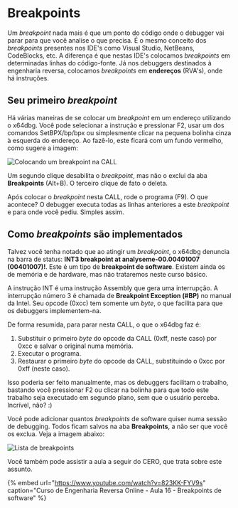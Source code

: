 # Breakpoints

Um *breakpoint* nada mais é que um ponto do código onde o debugger vai parar para que você analise o que precisa. É o mesmo conceito dos *breakpoints* presentes nos IDE's como Visual Studio, NetBeans, CodeBlocks, etc. A diferença é que nestas IDE's colocamos *breakpoints* em determinadas linhas do código-fonte. Já nos debuggers destinados à engenharia reversa, colocamos *breakpoints* em **endereços** (RVA's), onde há instruções.

## Seu primeiro *breakpoint*

Há várias maneiras de se colocar um *breakpoint* em um endereço utilizando o x64dbg. Você pode selecionar a instrução e pressionar F2, usar um dos comandos SetBPX/bp/bpx ou simplesmente clicar na pequena bolinha cinza à esquerda do endereço. Ao fazê-lo, este ficará com um fundo vermelho, como sugere a imagem:

![Colocando um breakpoint na CALL](../.gitbook/assets/x32dbg_03_breakpoint.png)

Um segundo clique desabilita o *breakpoint*, mas não o exclui da aba **Breakpoints** (Alt+B). O terceiro clique de fato o deleta.

Após colocar o *breakpoint* nesta CALL, rode o programa (F9). O que acontece? O debugger executa todas as linhas anteriores a este *breakpoint* e para onde você pediu. Simples assim.

## Como *breakpoints* são implementados

Talvez você tenha notado que ao atingir um *breakpoint*, o x64dbg denuncia na barra de status: **INT3 breakpoint at analyseme-00.00401007 (00401007)!**. Este é um tipo de **breakpoint de software**. Existem ainda os de memória e de hardware, mas não trataremos neste curso básico.

A instrução INT é uma instrução Assembly que gera uma interrupção. A interrupção número 3 é chamada de **Breakpoint Exception (#BP)** no manual da Intel. Seu opcode (0xcc) tem somente um *byte*, o que facilita para que os debuggers implementem-na.

De forma resumida, para parar nesta CALL, o que o x64dbg faz é:

1. Substituir o primeiro *byte* do opcode da CALL (0xff, neste caso) por 0xcc e salvar o original numa memória.
2. Executar o programa.
3. Restaurar o primeiro *byte* do opcode da CALL, substituindo o 0xcc por 0xff (neste caso).

Isso poderia ser feito manualmente, mas os debuggers facilitam o trabalho, bastando você pressionar F2 ou clicar na bolinha para que todo este trabalho seja executado em segundo plano, sem que o usuário perceba. Incrível, não? :)

Você pode adicionar quantos *breakpoints* de software quiser numa sessão de debugging. Todos ficam salvos na aba **Breakpoints**, a não ser que você os exclua. Veja a imagem abaixo:

![Lista de breakpoints](../.gitbook/assets/x32dbg_04_breakpoints.png)

Você também pode assistir a aula a seguir do CERO, que trata sobre este assunto.

{% embed url="https://www.youtube.com/watch?v=823KK-FYV9s" caption="Curso de Engenharia Reversa Online - Aula 16 - Breakpoints de software" %}
